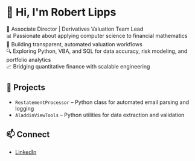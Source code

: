 # 👋 Hi, I'm Robert Lipps

💼 Associate Director | Derivatives Valuation Team Lead  
📊 Passionate about applying computer science to financial mathematics  
🧠 Building transparent, automated valuation workflows  
🔍 Exploring Python, VBA, and SQL for data accuracy, risk modeling, and portfolio analytics  
📈 Bridging quantitative finance with scalable engineering

## 🔧 Projects
- `RestatementProcessor` – Python class for automated email parsing and logging
- `AladdinViewTools` – Python utilities for data extraction and validation

## 📫 Connect
- [LinkedIn](https://www.linkedin.com/in/rlipps14/)
